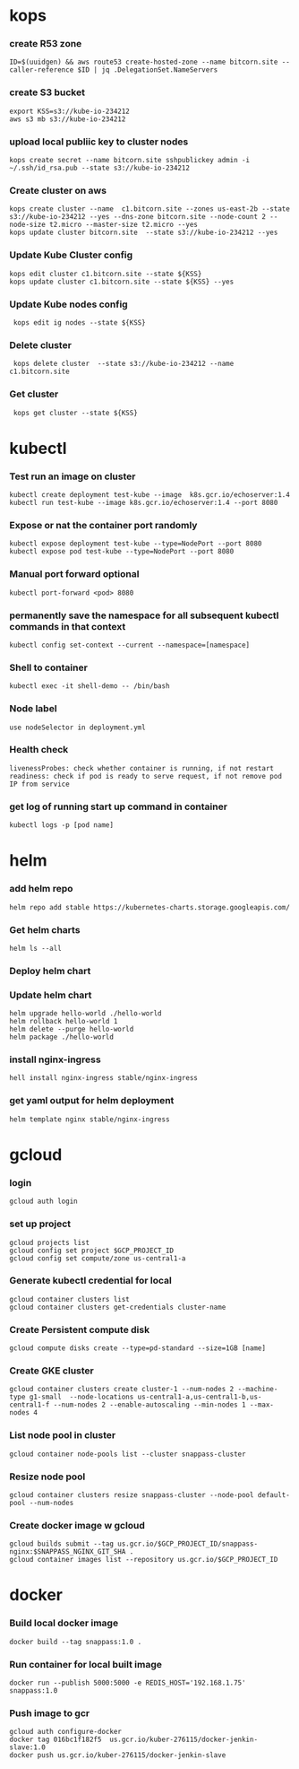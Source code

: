 #  kops
### create R53 zone
    ID=$(uuidgen) && aws route53 create-hosted-zone --name bitcorn.site --caller-reference $ID | jq .DelegationSet.NameServers

### create S3 bucket
    export KSS=s3://kube-io-234212
    aws s3 mb s3://kube-io-234212

### upload local publiic key to cluster nodes
    kops create secret --name bitcorn.site sshpublickey admin -i ~/.ssh/id_rsa.pub --state s3://kube-io-234212

### Create cluster on aws
    kops create cluster --name  c1.bitcorn.site --zones us-east-2b --state s3://kube-io-234212 --yes --dns-zone bitcorn.site --node-count 2 --node-size t2.micro --master-size t2.micro --yes 
    kops update cluster bitcorn.site  --state s3://kube-io-234212 --yes

### Update Kube Cluster config
    kops edit cluster c1.bitcorn.site --state ${KSS}
    kops update cluster c1.bitcorn.site --state ${KSS} --yes

### Update Kube nodes config
     kops edit ig nodes --state ${KSS}

### Delete cluster
     kops delete cluster  --state s3://kube-io-234212 --name  c1.bitcorn.site

### Get cluster
     kops get cluster --state ${KSS}


# kubectl
### Test run an image on cluster
    kubectl create deployment test-kube --image  k8s.gcr.io/echoserver:1.4
    kubectl run test-kube --image k8s.gcr.io/echoserver:1.4 --port 8080  

### Expose or nat the container port randomly
    kubectl expose deployment test-kube --type=NodePort --port 8080
    kubectl expose pod test-kube --type=NodePort --port 8080
### Manual port forward optional
    kubectl port-forward <pod> 8080
    
### permanently save the namespace for all subsequent kubectl commands in that context
    kubectl config set-context --current --namespace=[namespace]

### Shell to container
    kubectl exec -it shell-demo -- /bin/bash

### Node label
    use nodeSelector in deployment.yml

### Health check
    livenessProbes: check whether container is running, if not restart
    readiness: check if pod is ready to serve request, if not remove pod IP from service

### get log of running start up command in container
    kubectl logs -p [pod name]



# helm
### add helm repo
    helm repo add stable https://kubernetes-charts.storage.googleapis.com/

### Get helm charts
    helm ls --all

### Deploy helm chart

### Update helm chart
    helm upgrade hello-world ./hello-world
    helm rollback hello-world 1
    helm delete --purge hello-world
    helm package ./hello-world

### install nginx-ingress
    hell install nginx-ingress stable/nginx-ingress
    
### get yaml output for helm deployment
    helm template nginx stable/nginx-ingress


# gcloud 

### login
    gcloud auth login

### set up project
    gcloud projects list
    gcloud config set project $GCP_PROJECT_ID
    gcloud config set compute/zone us-central1-a

### Generate kubectl credential for local 
    gcloud container clusters list
    gcloud container clusters get-credentials cluster-name

### Create Persistent compute disk
    gcloud compute disks create --type=pd-standard --size=1GB [name]

### Create GKE cluster
    gcloud container clusters create cluster-1 --num-nodes 2 --machine-type g1-small  --node-locations us-central1-a,us-central1-b,us-central1-f --num-nodes 2 --enable-autoscaling --min-nodes 1 --max-nodes 4
    
### List node pool in cluster
    gcloud container node-pools list --cluster snappass-cluster

### Resize node pool
    gcloud container clusters resize snappass-cluster --node-pool default-pool --num-nodes
    
### Create docker image w gcloud
    gcloud builds submit --tag us.gcr.io/$GCP_PROJECT_ID/snappass-nginx:$SNAPPASS_NGINX_GIT_SHA .
    gcloud container images list --repository us.gcr.io/$GCP_PROJECT_ID

# docker

### Build local docker image
    docker build --tag snappass:1.0 .

### Run container for local built image
    docker run --publish 5000:5000 -e REDIS_HOST='192.168.1.75' snappass:1.0

### Push image to gcr
    gcloud auth configure-docker
    docker tag 016bc1f182f5  us.gcr.io/kuber-276115/docker-jenkin-slave:1.0
    docker push us.gcr.io/kuber-276115/docker-jenkin-slave
